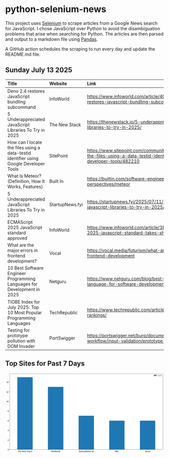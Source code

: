 # python-selenium-news

This project uses [Selenium](https://www.seleniumhq.org/) to scrape articles from a Google News search for JavaScript.
I chose JavaScript over Python to avoid the disambiguation problems that arise when searching for Python.
The articles are then parsed and output to a markdown file using [Pandas](https://pandas.pydata.org/).

A GitHub action schedules the scraping to run every day and update the README.md file.

## Sunday July 13 2025


| Title                                                                                  | Website         | Link                                                                                                                                |
|:---------------------------------------------------------------------------------------|:----------------|:------------------------------------------------------------------------------------------------------------------------------------|
| Deno 2.4 restores JavaScript bundling subcommand                                       | InfoWorld       | https://www.infoworld.com/article/4018342/deno-2-4-restores-javascript-bundling-subcommand.html                                     |
| 5 Underappreciated JavaScript Libraries To Try in 2025                                 | The New Stack   | https://thenewstack.io/5-underappreciated-javascript-libraries-to-try-in-2025/                                                      |
| How can I locate the files using a data-testid identifier using Google Developer Tools | SitePoint       | https://www.sitepoint.com/community/t/how-can-i-locate-the-files-using-a-data-testid-identifier-using-google-developer-tools/482210 |
| What Is Meteor? (Definition, How It Works, Features)                                   | Built In        | https://builtin.com/software-engineering-perspectives/meteor                                                                        |
| 5 Underappreciated JavaScript Libraries To Try in 2025                                 | StartupNews.fyi | https://startupnews.fyi/2025/07/11/5-underappreciated-javascript-libraries-to-try-in-2025/                                          |
| ECMAScript 2025 JavaScript standard approved                                           | InfoWorld       | https://www.infoworld.com/article/3856449/ecmascript-2025-javascript-standard-takes-shape.html                                      |
| What are the major errors in frontend development?                                     | Vocal           | https://vocal.media/futurism/what-are-the-major-errors-in-frontend-development                                                      |
| 10 Best Software Engineer Programming Languages for Development in 2025                | Netguru         | https://www.netguru.com/blog/best-programming-language-for-software-development                                                     |
| TIOBE Index for July 2025: Top 10 Most Popular Programming Languages                   | TechRepublic    | https://www.techrepublic.com/article/tiobe-index-language-rankings/                                                                 |
| Testing for prototype pollution with DOM Invader                                       | PortSwigger     | https://portswigger.net/burp/documentation/desktop/testing-workflow/input-validation/prototype-pollution                            |
## Top Sites for Past 7 Days

![Graph of Top Sites](https://raw.githubusercontent.com/dan-mba/python-selenium-news/main/last-week.png)
